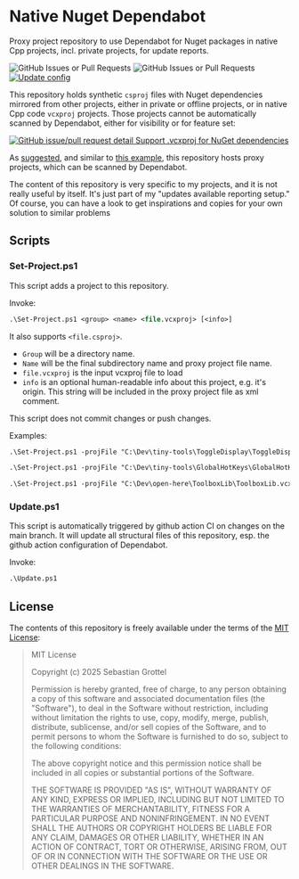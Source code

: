 # Native Nuget Dependabot
Proxy project repository to use Dependabot for Nuget packages in native Cpp projects, incl. private projects, for update reports.

![GitHub Issues or Pull Requests](https://img.shields.io/github/issues-pr/sgrottel/native-nuget-dependabot)
![GitHub Issues or Pull Requests](https://img.shields.io/github/issues/sgrottel/native-nuget-dependabot)
[![Update config](https://github.com/sgrottel/native-nuget-dependabot/actions/workflows/update.yml/badge.svg)](https://github.com/sgrottel/native-nuget-dependabot/actions/workflows/update.yml)

This repository holds synthetic `csproj` files with Nuget dependencies mirrored from other projects, either in private or offline projects, or in native Cpp code `vcxproj` projects.
Those projects cannot be automatically scanned by Dependabot, either for visibility or for feature set:

[![GitHub issue/pull request detail](https://img.shields.io/github/issues/detail/state/dependabot/dependabot-core/9711) Support .vcxproj for NuGet dependencies](https://github.com/dependabot/dependabot-core/issues/9711)

As [suggested]( https://github.com/dependabot/dependabot-core/issues/8590#issuecomment-1988870679), and similar to [this example]( https://github.com/willbush/dependabot-cpm-updates), this repository hosts proxy projects, which can be scanned by Dependabot.

The content of this repository is very specific to my projects, and it is not really useful by itself.
It's just part of my "updates available reporting setup."
Of course, you can have a look to get inspirations and copies for your own solution to similar problems

## Scripts

### Set-Project.ps1
This script adds a project to this repository.

Invoke:
```ps
.\Set-Project.ps1 <group> <name> <file.vcxproj> [<info>]
```

It also supports `<file.csproj>`.

- `Group` will be a directory name.
- `Name` will be the final subdirectory name and proxy project file name.
- `file.vcxproj` is the input vcxproj file to load
- `info` is an optional human-readable info about this project, e.g. it's origin.
  This string will be included in the proxy project file as xml comment.

This script does not commit changes or push changes.

Examples:
```ps
.\Set-Project.ps1 -projFile "C:\Dev\tiny-tools\ToggleDisplay\ToggleDisplay.vcxproj" -group "tiny-tools" -name "ToggleDisplay" -info "https://github.com/sgrottel/tiny-tools-collection"

.\Set-Project.ps1 -projFile "C:\Dev\tiny-tools\GlobalHotKeys\GlobalHotKeys.vcxproj" -group "tiny-tools" -name "GlobalHotKeys" -info "https://github.com/sgrottel/tiny-tools-collection"

.\Set-Project.ps1 -projFile "C:\Dev\open-here\ToolboxLib\ToolboxLib.vcxproj" -group "open-here" -name "ToolboxLib" -info "https://github.com/sgrottel/open-here"
```

### Update.ps1
This script is automatically triggered by github action CI on changes on the main branch.
It will update all structural files of this repository, esp. the github action configuration of Dependabot.

Invoke:
```ps
.\Update.ps1
```

## License
The contents of this repository is freely available under the terms of the [MIT License](LICENSE):

> MIT License
> 
> Copyright (c) 2025 Sebastian Grottel
> 
> Permission is hereby granted, free of charge, to any person obtaining a copy
> of this software and associated documentation files (the "Software"), to deal
> in the Software without restriction, including without limitation the rights
> to use, copy, modify, merge, publish, distribute, sublicense, and/or sell
> copies of the Software, and to permit persons to whom the Software is
> furnished to do so, subject to the following conditions:
> 
> The above copyright notice and this permission notice shall be included in all
> copies or substantial portions of the Software.
> 
> THE SOFTWARE IS PROVIDED "AS IS", WITHOUT WARRANTY OF ANY KIND, EXPRESS OR
> IMPLIED, INCLUDING BUT NOT LIMITED TO THE WARRANTIES OF MERCHANTABILITY,
> FITNESS FOR A PARTICULAR PURPOSE AND NONINFRINGEMENT. IN NO EVENT SHALL THE
> AUTHORS OR COPYRIGHT HOLDERS BE LIABLE FOR ANY CLAIM, DAMAGES OR OTHER
> LIABILITY, WHETHER IN AN ACTION OF CONTRACT, TORT OR OTHERWISE, ARISING FROM,
> OUT OF OR IN CONNECTION WITH THE SOFTWARE OR THE USE OR OTHER DEALINGS IN THE
> SOFTWARE.
